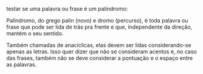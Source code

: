 testar se uma palavra ou frase é um palindromo:

Palíndromo, do grego palin (novo) e dromo (percurso), é toda palavra ou frase que pode ser lida de trás pra frente e que, independente da direção, mantém o seu sentido.

Também chamadas de anacíclicas, elas devem ser lidas considerando-se apenas as letras. Isso quer dizer que não se consideram acentos e, no caso das frases, também não se deve considerar a pontuação e o espaço entre as palavras.
